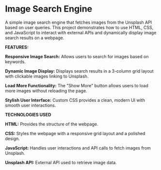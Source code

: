 # Image Search Engine
A simple image search engine that fetches images from the Unsplash API based on user queries. This project demonstrates how to use HTML, CSS, and JavaScript to interact with external APIs and dynamically display image search results on a webpage.

**FEATURES:**

**Responsive Image Search:** Allows users to search for images based on keywords.

**Dynamic Image Display:** Displays search results in a 3-column grid layout with clickable images linking to Unsplash.

**Load More Functionality:** The "Show More" button allows users to load more images without reloading the page.

**Stylish User Interface:** Custom CSS provides a clean, modern UI with smooth user interactions.


**TECHNOLOGIES USED**

**HTML:** Provides the structure of the webpage.

**CSS:** Styles the webpage with a responsive grid layout and a polished design.

**JavaScript:** Handles user interactions and API calls to fetch images from Unsplash.

**Unsplash API:** External API used to retrieve image data.
